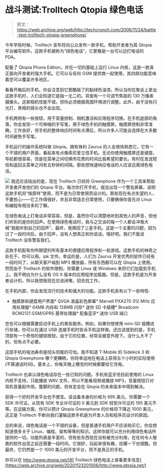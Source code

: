 # 战斗测试:Trolltech Qtopia 绿色电话 

> 原文：<https://web.archive.org/web/http://techcrunch.com/2006/11/24/battle-test-trolltech-otopia-greenphone/>

今年早些时候，Trolltech 宣布将向公众发布一款手机，帮助开发者为其 Qtopia 平台编写软件。这款手机被称为“绿色电话”，它更像是一台可以边打电话的 PDA。

配备了 Qtopia Phone Edition，并在一切的基础上运行 Linux 内核，这是一款真正面向开发者的强大手机。它可以与任何 GSM 提供商一起使用，其四频功能意味着您可以覆盖许多地区。


看看开箱后的手机，你会注意到它那酷毙了的黏绿色油漆。所以当你在聚会上拿出这款手机时，人们会知道它是独一无二的。背面有一个可调节焦距的 130 万像素摄像头。这架相机性能不错，但你必须根据周围环境进行调整。此外，由于没有闪光灯，黑暗的镜头也不会出现。

手机两侧有一些按钮，用于音量控制、相机激活和应用程序切换。在手机底部的角落，你会发现一个可伸缩的手写笔，用于绿色手机的触摸屏。触摸屏控制非常准确，工作良好，但手机的整体响应时间有点滞后，所以许多人可能会选择在大多数时间避免手写笔。

手机运行的操作系统叫做 Qtopia。拥有锋利 Zaurus 的人会很快熟悉它。它有一个不错的用户界面，看起来有点像索尼爱立信手机。无论你使用触摸屏还是键盘，导航都很容易，但是在菜单之间切换所花费的时间比我希望的要长。有时在发送短信和返回主菜单之间有五秒钟的间隔。那些想快速响应电话的人应该远离绿色电话。

![](img/a8fc578e2ee082ba3c1d1f6b136c76d7.png)
我还应该指出的是，现在 Trolltech 已经将 Greenphone 作为一个工具来帮助开发者开发他们的 Qtopia 平台。每次你打开手机，就会出现一个警告屏幕，说明这款手机将“按原样”使用，而不是为日常使用而设计的。那些现在有点失望的人，不要担心——它工作得很好，并且非常适合日常使用，只要确保你首先对 Linux 和编程有相当多的了解。

在绿色电话上打电话非常容易，但是，虽然你可以清楚地听到其他人的声音，但他们听到的是你的回声。在使用绿色电话时，我与之交谈的每一个人都会冲我大喊“我能听到自己的回声”，最终，我换回了三星手机。这是一个主要的问题，因为过了一段时间后，由于回声，没有人想真正和你说话。哦好吧。我们不能说 Trolltech 没有警告我们。

这款手机配有你所期望的所有基本的便捷应用程序和一些游戏。这款手机的神奇之处在于，你可以用。ipk 文件。幸运的是，人们为 Zaurus 开发优秀的软件已经有一段时间了，从聊天客户端到 MP3 播放器，所有东西都可以在 Qtopia 上使用。然而由于 Trolltech 的软件限制，你需要 Linux 或 Windows 来将它们加载到手机上。我不明白为什么没有 OS X 版本的应用程序加载器。但是，这款手机是为开发者设计的，所以我想我现在应该闭嘴，回去找工作。

在手机内部，你会发现流行的技术和强大的功能。这款手机具有以下一些特性:

*   触摸屏和键盘用户界面*   QVGA 液晶彩色屏幕*   Marvell PXA270 312 MHz 应用处理器*   64MB 内存和 128MB 闪存*   迷你 SD 卡插槽*   Broadcom BCM2121 GSM/GPRS 基带处理器*   配备蓝牙*   迷你 USB 端口

您也可以根据需要启动手机上的某些服务。例如，如果你想使用 mini-SD 插槽进行存储，你可以在通过 USB 连接手机时告诉手机这样做。还应该提到的是，手机顶部有一个奇怪的键锁按钮，由于它的位置，经常会被意外按下。没什么大不了的，但有点不必要。

这部手机的电池寿命是彻头彻尾的可怕。我不知道 T-Mobile 的 Sidekick 3 和 Qtopia Greenphone 哪个更糟糕。你将幸运地在电话上获得五个小时的实际使用(不算通话时间)。基本上，你每天晚上睡觉的时候都要给它充电。

Trolltech 也承认绿色电话存在一些已知的问题。手机有蓝牙但目前使用的 Linux 内核不支持，只能播放 WAV 文件，所以不能看视频或播放 MP3，音量按钮只对耳机音量起作用。蹩脚的问题，但肯定会在 Qtopia 的未来版本中得到解决。

获得一个好的开发平台也不便宜。该设备本身的价格为 695 美元，你需要一个 SDK 许可证。从现有 SDK 专业许可证的 0 美元到 SDK 轻型许可证的 195 美元不等。在运输方面，你可以预计 Qtopia Greenphone 的价格将下降近 1000 美元，这正是 Trolltech 不断向我们灌输这款手机是为开发人员和程序员设计的原因。

总的来说，绿色电话是一个不错的设备，但是普通手机用户不应该购买它。你会想知道很多关于 Linux、编程、架构等等的知识。这样你就可以充分利用绿色电话所提供的一切。功能列表是丰富的，但有些东西现在没有被充分利用，在任何令人敬畏的软件出现之前还需要一段时间。它很好，玩起来很有趣，炫耀一下也很酷，但最终，它仍然是一个 1000 美元的开发平台，而不是真正的手机。

你可以在 http://www.qtopia.net/[的 Trolltech 绿色电话上查看更多信息](https://web.archive.org/web/20201123201006/http://www.qtopia.net/)